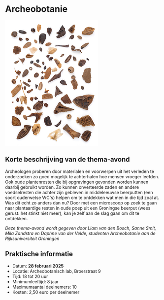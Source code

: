 # Archeobotanie

![archeobotanie](archeobotanie.png)

## Korte beschrijving van de thema-avond
Archeologen proberen door materialen en voorwerpen uit het verleden te onderzoeken zo goed mogelijk te achterhalen hoe mensen vroeger leefden. Ook oude plantenresten die bij opgravingen gevonden worden kunnen daarbij gebruikt worden. Zo kunnen onverteerde zaden en andere voedselresten die achter zijn gebleven in middeleeuwse beerputten (een soort ouderwetse WC's) helpen om te ontdekken wat men in die tijd zoal at. Was dit echt zo anders dan nu? Door met een microscoop op zoek te gaan naar plantaardige resten in oude poep uit een Groningse beerput (wees gerust: het stinkt niet meer), kan je zelf aan de slag gaan om dit te ontdekken.

*Deze thema-avond wordt gegeven door Liam van den Bosch, Sanne Smit, Mila Zandstra en Daphne van der Velde, studenten Archeobotanie aan de Rijksuniversiteit Groningen*

## Praktische informatie
- Datum: **28 februari 2025**
- Locatie: Archeobotanisch lab, Broerstraat 9
- Tijd: 18 tot 20 uur
- Minimumleeftijd: 8 jaar
- Maximumaantal deelnemers: 10
- Kosten: 2,50 euro per deelnemer
